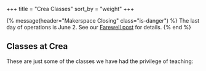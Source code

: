 +++
title = "Crea Classes"
sort_by = "weight"
+++

{% message(header="Makerspace Closing" class="is-danger") %}
The last day of operations is June 2. See our <a href="/blog/2024/farewell">Farewell post</a> for details.
{% end %}

## Classes at Crea

These are just some of the classes we have had the privilege of teaching:
